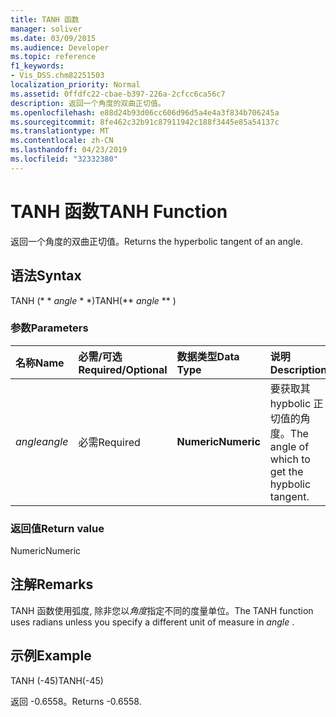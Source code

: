 ```yaml
---
title: TANH 函数
manager: soliver
ms.date: 03/09/2015
ms.audience: Developer
ms.topic: reference
f1_keywords:
- Vis_DSS.chm82251503
localization_priority: Normal
ms.assetid: 0ffdfc22-cbae-b397-226a-2cfcc6ca56c7
description: 返回一个角度的双曲正切值。
ms.openlocfilehash: e88d24b93d06cc606d96d5a4e4a3f834b706245a
ms.sourcegitcommit: 8fe462c32b91c87911942c188f3445e85a54137c
ms.translationtype: MT
ms.contentlocale: zh-CN
ms.lasthandoff: 04/23/2019
ms.locfileid: "32332380"
---
```

# <a name="tanh-function"></a><span data-ttu-id="878fd-103">TANH 函数</span><span class="sxs-lookup"><span data-stu-id="878fd-103">TANH Function</span></span>

<span data-ttu-id="878fd-104">返回一个角度的双曲正切值。</span><span class="sxs-lookup"><span data-stu-id="878fd-104">Returns the hyperbolic tangent of an angle.</span></span> 
  
## <a name="syntax"></a><span data-ttu-id="878fd-105">语法</span><span class="sxs-lookup"><span data-stu-id="878fd-105">Syntax</span></span>

<span data-ttu-id="878fd-106">TANH (\* \* *angle* \* \*)</span><span class="sxs-lookup"><span data-stu-id="878fd-106">TANH(\*\* *angle* \*\* )</span></span> 
  
### <a name="parameters"></a><span data-ttu-id="878fd-107">参数</span><span class="sxs-lookup"><span data-stu-id="878fd-107">Parameters</span></span>

|<span data-ttu-id="878fd-108">**名称**</span><span class="sxs-lookup"><span data-stu-id="878fd-108">**Name**</span></span>|<span data-ttu-id="878fd-109">**必需/可选**</span><span class="sxs-lookup"><span data-stu-id="878fd-109">**Required/Optional**</span></span>|<span data-ttu-id="878fd-110">**数据类型**</span><span class="sxs-lookup"><span data-stu-id="878fd-110">**Data Type**</span></span>|<span data-ttu-id="878fd-111">**说明**</span><span class="sxs-lookup"><span data-stu-id="878fd-111">**Description**</span></span>|
|:-----|:-----|:-----|:-----|
| <span data-ttu-id="878fd-112">_angle_</span><span class="sxs-lookup"><span data-stu-id="878fd-112">_angle_</span></span> <br/> |<span data-ttu-id="878fd-113">必需</span><span class="sxs-lookup"><span data-stu-id="878fd-113">Required</span></span>  <br/> |<span data-ttu-id="878fd-114">**Numeric**</span><span class="sxs-lookup"><span data-stu-id="878fd-114">**Numeric**</span></span> <br/> |<span data-ttu-id="878fd-115">要获取其 hypbolic 正切值的角度。</span><span class="sxs-lookup"><span data-stu-id="878fd-115">The angle of which to get the hypbolic tangent.</span></span>  <br/> |
   
### <a name="return-value"></a><span data-ttu-id="878fd-116">返回值</span><span class="sxs-lookup"><span data-stu-id="878fd-116">Return value</span></span>

<span data-ttu-id="878fd-117">Numeric</span><span class="sxs-lookup"><span data-stu-id="878fd-117">Numeric</span></span>
  
## <a name="remarks"></a><span data-ttu-id="878fd-118">注解</span><span class="sxs-lookup"><span data-stu-id="878fd-118">Remarks</span></span>

<span data-ttu-id="878fd-119">TANH 函数使用弧度, 除非您以*角度*指定不同的度量单位。</span><span class="sxs-lookup"><span data-stu-id="878fd-119">The TANH function uses radians unless you specify a different unit of measure in  *angle*  .</span></span> 
  
## <a name="example"></a><span data-ttu-id="878fd-120">示例</span><span class="sxs-lookup"><span data-stu-id="878fd-120">Example</span></span>

<span data-ttu-id="878fd-121">TANH (-45)</span><span class="sxs-lookup"><span data-stu-id="878fd-121">TANH(-45)</span></span> 
  
<span data-ttu-id="878fd-122">返回 -0.6558。</span><span class="sxs-lookup"><span data-stu-id="878fd-122">Returns -0.6558.</span></span> 
  

